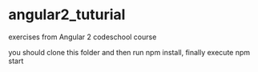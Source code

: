 # angular2_tuturial
exercises from Angular 2 codeschool course

you should clone this folder and then run npm install, finally execute npm start
